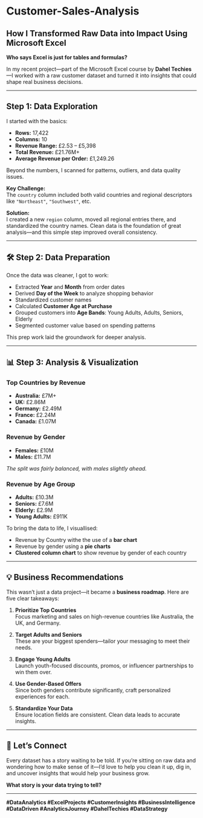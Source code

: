 # Customer-Sales-Analysis

## How I Transformed Raw Data into Impact Using Microsoft Excel

**Who says Excel is just for tables and formulas?**

In my recent project—part of the Microsoft Excel course by **Dahel Techies**—I worked with a raw customer dataset and turned it into insights that could shape real business decisions.  

---

## Step 1: Data Exploration

I started with the basics:
- **Rows:** 17,422  
- **Columns:** 10  
- **Revenue Range:** £2.53 – £5,398  
- **Total Revenue:** £21.76M+  
- **Average Revenue per Order:** £1,249.26  

Beyond the numbers, I scanned for patterns, outliers, and data quality issues.

**Key Challenge:**  
The `country` column included both valid countries and regional descriptors like `"Northeast"`, `"Southwest"`, etc.

**Solution:**  
I created a new `region` column, moved all regional entries there, and standardized the country names. Clean data is the foundation of great analysis—and this simple step improved overall consistency.

---

## 🛠️ Step 2: Data Preparation

Once the data was cleaner, I got to work:
- Extracted **Year** and **Month** from order dates  
- Derived **Day of the Week** to analyze shopping behavior  
- Standardized customer names  
- Calculated **Customer Age at Purchase**  
- Grouped customers into **Age Bands**: Young Adults, Adults, Seniors, Elderly  
- Segmented customer value based on spending patterns  

This prep work laid the groundwork for deeper analysis.

---

## 📊 Step 3: Analysis & Visualization

### Top Countries by Revenue
- **Australia:** £7M+  
- **UK:** £2.86M  
- **Germany:** £2.49M  
- **France:** £2.24M  
- **Canada:** £1.07M  

### Revenue by Gender
- **Females:** £10M  
- **Males:** £11.7M  

*The split was fairly balanced, with males slightly ahead.*

### Revenue by Age Group
- **Adults:** £10.3M  
- **Seniors:** £7.6M  
- **Elderly:** £2.9M  
- **Young Adults:** £911K  

To bring the data to life, I visuallised:
- Revenue by Country  withe the use of a **bar chart**
- Revenue by gender using a **pie charts**  
- **Clustered column chart** to show revenue by gender of each country

---

## 💡 Business Recommendations

This wasn’t just a data project—it became a **business roadmap**. Here are five clear takeaways:

1. **Prioritize Top Countries**  
   Focus marketing and sales on high-revenue countries like Australia, the UK, and Germany.

2. **Target Adults and Seniors**  
   These are your biggest spenders—tailor your messaging to meet their needs.

3. **Engage Young Adults**  
   Launch youth-focused discounts, promos, or influencer partnerships to win them over.

4. **Use Gender-Based Offers**  
   Since both genders contribute significantly, craft personalized experiences for each.

5. **Standardize Your Data**  
   Ensure location fields are consistent. Clean data leads to accurate insights.

---

## 🤝 Let’s Connect

Every dataset has a story waiting to be told. If you’re sitting on raw data and wondering how to
make sense of it—I’d love to help you clean it up, dig in, and uncover insights that would help your business grow.

**What story is your data trying to tell?**

---

**#DataAnalytics #ExcelProjects #CustomerInsights #BusinessIntelligence #DataDriven #AnalyticsJourney #DahelTechies #DataStrategy**
